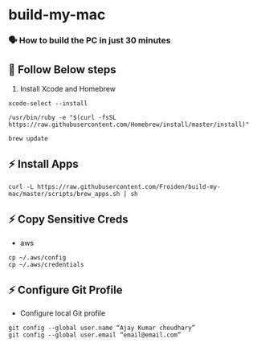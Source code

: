 # build-my-mac
###  🗣   How to build the PC in just 30 minutes

## 💪   Follow Below steps
1. Install Xcode and Homebrew
```
xcode-select --install
```
```
/usr/bin/ruby -e "$(curl -fsSL https://raw.githubusercontent.com/Homebrew/install/master/install)"
```
```
brew update
```



## ⚡ Install Apps
```
curl -L https://raw.githubusercontent.com/Froiden/build-my-mac/master/scripts/brew_apps.sh | sh
```
## ⚡ Copy Sensitive Creds
- aws
```
cp ~/.aws/config
cp ~/.aws/credentials
```

##  ⚡ Configure Git Profile 
- Configure local Git profile

```
git config --global user.name “Ajay Kumar choudhary”
git config --global user.email “email@email.com”
```

